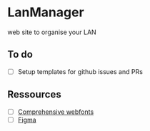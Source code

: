 # LanManager

web site to organise your LAN 

## To do 

- [ ] Setup templates for github issues and PRs

## Ressources

- [ ] [Comprehensive webfonts](https://www.zachleat.com/web/comprehensive-webfonts/)
- [ ] [Figma](https://figma.com)
